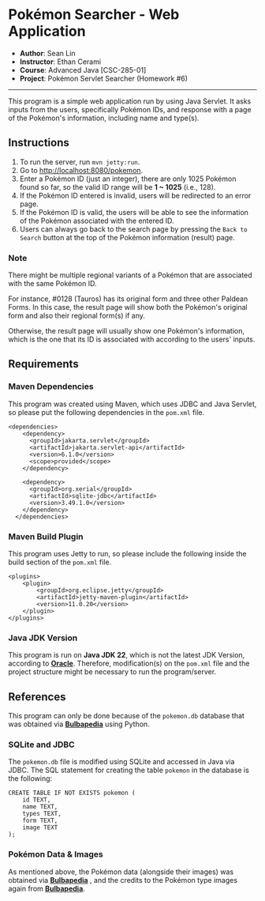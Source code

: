 # Pokémon Searcher - Web Application

- **Author**: Sean Lin
- **Instructor**: Ethan Cerami
- **Course**: Advanced Java [CSC-285-01]
- **Project**: Pokémon Servlet Searcher (Homework #6)

---

This program is a simple web application run by using Java Servlet. It asks inputs from the users, 
specifically Pokémon IDs, and response with a page of the Pokémon's information, including name and 
type(s).

## Instructions

1. To run the server, run `mvn jetty:run`.
2. Go to [http://localhost:8080/pokemon](http://localhost:8080/pokemon).
3. Enter a Pokémon ID (just an integer), there are only 1025 Pokémon found so far, so the valid ID 
range will be **1 ~ 1025** (i.e., 128).
4. If the Pokémon ID entered is invalid, users will be redirected to an error page.
5. If the Pokémon ID is valid, the users will be able to see the information of the Pokémon
associated with the entered ID.
6. Users can always go back to the search page by pressing the `Back to Search` button at the top
of the Pokémon information (result) page.

### Note

There might be multiple regional variants of a Pokémon that are associated with the same Pokémon
ID. 

For instance, #0128 (Tauros) has its original form and three other Paldean Forms. In this case,
the result page will show both the Pokémon's original form and also their regional form(s) if any.

Otherwise, the result page will usually show one Pokémon's information, which is the one that its
ID is associated with according to the users' inputs.

## Requirements

### Maven Dependencies

This program was created using Maven, which uses JDBC and Java Servlet, so please put the following
dependencies in the `pom.xml` file.

```
<dependencies>
    <dependency>
      <groupId>jakarta.servlet</groupId>
      <artifactId>jakarta.servlet-api</artifactId>
      <version>6.1.0</version>
      <scope>provided</scope>
    </dependency>

    <dependency>
      <groupId>org.xerial</groupId>
      <artifactId>sqlite-jdbc</artifactId>
      <version>3.49.1.0</version>
    </dependency>
  </dependencies>
```

### Maven Build Plugin

This program uses Jetty to run, so please include the following inside the build section of the
`pom.xml` file.

```
<plugins>
    <plugin>
        <groupId>org.eclipse.jetty</groupId>
        <artifactId>jetty-maven-plugin</artifactId>
        <version>11.0.20</version>
    </plugin>
</plugins>
```

### Java JDK Version

This program is run on **Java JDK 22**, which is not the latest JDK Version, according to 
[**Oracle**](https://www.oracle.com/java/technologies/downloads/). Therefore, modification(s) on
the `pom.xml` file and the project structure might be necessary to run the program/server.

## References

This program can only be done because of the `pokemon.db` database that was obtained via
[**Bulbapedia**](https://bulbapedia.bulbagarden.net/wiki/List_of_Pok%C3%A9mon_by_National_Pok%C3%A9dex_number)
using Python.

### SQLite and JDBC

The `pokemon.db` file is modified using SQLite and accessed in Java via JDBC. The SQL statement for
creating the table `pokemon` in the database is the following:

```
CREATE TABLE IF NOT EXISTS pokemon (
    id TEXT,
    name TEXT,
    types TEXT,
    form TEXT,
    image TEXT
);
```

### Pokémon Data & Images

As mentioned above, the Pokémon data (alongside their images) was obtained via
[**Bulbapedia**](https://bulbapedia.bulbagarden.net/wiki/List_of_Pok%C3%A9mon_by_National_Pok%C3%A9dex_number)
, and the credits to the Pokémon type images again from 
[**Bulbapedia**](https://archives.bulbagarden.net/w/index.php?title=Category:Type_icons&fileuntil=FireIC+XD.png#mw-category-media).